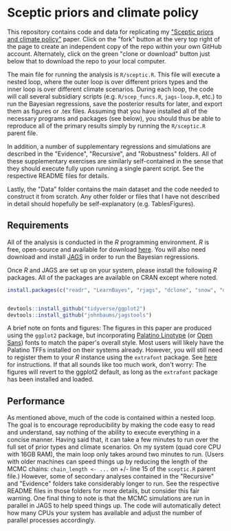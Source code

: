# Sceptic priors and climate policy

This repository contains code and data for replicating my ["Sceptic priors and climate policy"](https://drive.google.com/file/d/0B6AgOxtQA9dTcjRmZkNjMVhuVFU/view?usp=sharing) paper. Click on the "fork" button at the very top right of the page to create an independent copy of the repo within your own GitHub account. Alternately, click on the green "clone or download" button just below that to download the repo to your local computer.

The main file for running the analysis is `R/sceptic.R`. This file will execute a nested loop, where the outer loop is over different priors types and the inner loop is over different climate scenarios. During each loop, the code will call several subsidiary scripts (e.g. `R/scep_funcs.R`, `jags-loop.R`, etc.) to run the Bayesian regressions, save the posterior results for later, and export them as figures or .tex files. Assuming that you have installed all of the necessary programs and packages (see below), you should thus be able to reproduce all of the primary results simply by running the `R/sceptic.R` parent file.

In addition, a number of supplementary regressions and simulations are described in the "Evidence", "Recursive", and "Robustness" folders. All of these supplementary exercises are similarly self-contained in the sense that they should execute fully upon running a single parent script. See the respective README files for details.

Lastly, the "Data" folder contains the main dataset and the code needed to construct it from scratch. Any other folder or files that I have not described in detail should hopefully be self-explanatory (e.g. TablesFigures).

## Requirements

All of the analysis is conducted in the *R* programming environment. *R* is free, open-source and available for download [here](https://www.r-project.org/). You will also need download and install [JAGS](http://mcmc-jags.sourceforge.net/) in order to run the Bayesian regressions.

Once *R* and JAGS are set up on your system, please install the following *R* packages. All of the packages are available on CRAN except where noted.

```r
install.packages(c("readr", "LearnBayes", "rjags", "dclone", "snow", "devtools", "ggplot2", "cowplot", "ggthemes", "RColorBrewer", "grid", "gridExtra", "extrafont", "stargazer", "dplyr", "tidyr", "purrr", "tibble", "pbapply"))


devtools::install_github("tidyverse/ggplot2")
devtools::install_github("johnbaums/jagstools")
```

A brief note on fonts and figures: The figures in this paper are produced using the `ggplot2` package, but incorporating [Palatino Linotype](http://www.myfontfree.com/palatino-linotype-myfontfreecom126f31679.htm) (or [Open Sans](https://fonts.google.com/specimen/Open+Sans)) fonts to match the paper's overall style. Most users will likely have the Palatino TFFs installed on their systems already. However, you will still need to register them to your *R* instance using the `extrafont` package. See [here](https://github.com/wch/extrafont) for instructions. If that all sounds like too much work, don't worry: The figures will revert to the ggplot2 default, as long as the `extrafont` package has been installed and loaded.

## Performance
As mentioned above, much of the code is contained within a nested loop. The goal is to encourage reproducibility by making the code easy to read and understand, say nothing of the ability to execute everything in a concise manner. Having said that, it can take a few minutes to run over the full set of prior types and climate scenarios. On my system (quad core CPU with 16GB RAM), the main loop only takes around two minutes to run. (Users with older machines can speed things up by reducing the length of the MCMC chains: `chain_length <- ...` on +/- line 15 of the `sceptic.R` parent file.) However, some of secondary analyses contained in the "Recursive" and "Evidence" folders take considerably longer to run. See the respective README files in those folders for more details, but consider this fair warning. One final thing to note is that the MCMC simulations are run in parallel in JAGS to help speed things up. The code will automatically detect how many CPUs your system has available and adjust the number of parallel processes accordingly.
